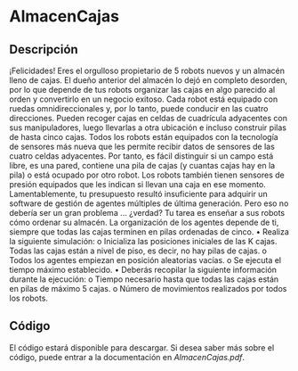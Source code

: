 # AlmacenCajas

## Descripción
¡Felicidades! Eres el orgulloso propietario de 5 robots nuevos y un almacén lleno de cajas. El dueño
anterior del almacén lo dejó en completo desorden, por lo que depende de tus robots organizar las
cajas en algo parecido al orden y convertirlo en un negocio exitoso.
Cada robot está equipado con ruedas omnidireccionales y, por lo tanto, puede conducir en las
cuatro direcciones. Pueden recoger cajas en celdas de cuadrícula adyacentes con sus
manipuladores, luego llevarlas a otra ubicación e incluso construir pilas de hasta cinco cajas. Todos
los robots están equipados con la tecnología de sensores más nueva que les permite recibir datos
de sensores de las cuatro celdas adyacentes. Por tanto, es fácil distinguir si un campo está libre, es
una pared, contiene una pila de cajas (y cuantas cajas hay en la pila) o está ocupado por otro robot.
Los robots también tienen sensores de presión equipados que les indican si llevan una caja en ese
momento.
Lamentablemente, tu presupuesto resultó insuficiente para adquirir un software de gestión de
agentes múltiples de última generación. Pero eso no debería ser un gran problema ... ¿verdad? Tu
tarea es enseñar a sus robots cómo ordenar su almacén. La organización de los agentes depende de
ti, siempre que todas las cajas terminen en pilas ordenadas de cinco.
• Realiza la siguiente simulación:
o Inicializa las posiciones iniciales de las K cajas. Todas las cajas están a nivel de piso,
es decir, no hay pilas de cajas.
o Todos los agentes empiezan en posición aleatorias vacías.
o Se ejecuta el tiempo máximo establecido.
• Deberás recopilar la siguiente información durante la ejecución:
o Tiempo necesario hasta que todas las cajas están en pilas de máximo 5 cajas.
o Número de movimientos realizados por todos los robots.


## Código
El código estará disponible para descargar. Si desea saber más sobre el código, puede entrar a la documentación en _AlmacenCajas.pdf_. 

